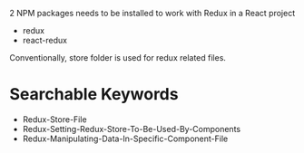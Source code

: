 2 NPM packages needs to be installed to work with Redux in a React project

- redux
- react-redux

Conventionally, store folder is used for redux related files.

# Searchable Keywords
- Redux-Store-File
- Redux-Setting-Redux-Store-To-Be-Used-By-Components
- Redux-Manipulating-Data-In-Specific-Component-File